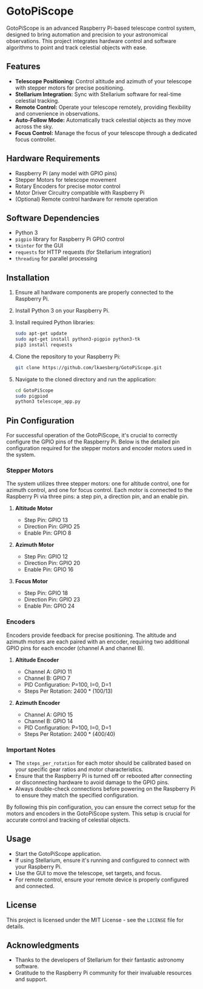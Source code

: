 # GotoPiScope

GotoPiScope is an advanced Raspberry Pi-based telescope control system, designed to bring automation and precision to your astronomical observations. This project integrates hardware control and software algorithms to point and track celestial objects with ease.

## Features

- **Telescope Positioning:** Control altitude and azimuth of your telescope with stepper motors for precise positioning.
- **Stellarium Integration:** Sync with Stellarium software for real-time celestial tracking.
- **Remote Control:** Operate your telescope remotely, providing flexibility and convenience in observations.
- **Auto-Follow Mode:** Automatically track celestial objects as they move across the sky.
- **Focus Control:** Manage the focus of your telescope through a dedicated focus controller.

## Hardware Requirements

- Raspberry Pi (any model with GPIO pins)
- Stepper Motors for telescope movement
- Rotary Encoders for precise motor control
- Motor Driver Circuitry compatible with Raspberry Pi
- (Optional) Remote control hardware for remote operation

## Software Dependencies

- Python 3
- `pigpio` library for Raspberry Pi GPIO control
- `tkinter` for the GUI
- `requests` for HTTP requests (for Stellarium integration)
- `threading` for parallel processing

## Installation

1. Ensure all hardware components are properly connected to the Raspberry Pi.
2. Install Python 3 on your Raspberry Pi.
3. Install required Python libraries:

   ```bash
   sudo apt-get update
   sudo apt-get install python3-pigpio python3-tk
   pip3 install requests
   ```

4. Clone the repository to your Raspberry Pi:

   ```bash
   git clone https://github.com/lkaesberg/GotoPiScope.git
   ```

5. Navigate to the cloned directory and run the application:

   ```bash
   cd GotoPiScope
   sudo pigpiod
   python3 telescope_app.py
   ```
## Pin Configuration

For successful operation of the GotoPiScope, it's crucial to correctly configure the GPIO pins of the Raspberry Pi. Below is the detailed pin configuration required for the stepper motors and encoder motors used in the system.

### Stepper Motors
The system utilizes three stepper motors: one for altitude control, one for azimuth control, and one for focus control. Each motor is connected to the Raspberry Pi via three pins: a step pin, a direction pin, and an enable pin. 

1. **Altitude Motor**
   - Step Pin: GPIO 13
   - Direction Pin: GPIO 25
   - Enable Pin: GPIO 8

2. **Azimuth Motor**
   - Step Pin: GPIO 12
   - Direction Pin: GPIO 20
   - Enable Pin: GPIO 16

3. **Focus Motor**
   - Step Pin: GPIO 18
   - Direction Pin: GPIO 23
   - Enable Pin: GPIO 24

### Encoders
Encoders provide feedback for precise positioning. The altitude and azimuth motors are each paired with an encoder, requiring two additional GPIO pins for each encoder (channel A and channel B).

1. **Altitude Encoder**
   - Channel A: GPIO 11
   - Channel B: GPIO 7
   - PID Configuration: P=100, I=0, D=1
   - Steps Per Rotation: 2400 * (100/13)

2. **Azimuth Encoder**
   - Channel A: GPIO 15
   - Channel B: GPIO 14
   - PID Configuration: P=100, I=0, D=1
   - Steps Per Rotation: 2400 * (400/40)

### Important Notes
- The `steps_per_rotation` for each motor should be calibrated based on your specific gear ratios and motor characteristics.
- Ensure that the Raspberry Pi is turned off or rebooted after connecting or disconnecting hardware to avoid damage to the GPIO pins.
- Always double-check connections before powering on the Raspberry Pi to ensure they match the specified configuration.

By following this pin configuration, you can ensure the correct setup for the motors and encoders in the GotoPiScope system. This setup is crucial for accurate control and tracking of celestial objects.

## Usage

- Start the GotoPiScope application.
- If using Stellarium, ensure it's running and configured to connect with your Raspberry Pi.
- Use the GUI to move the telescope, set targets, and focus.
- For remote control, ensure your remote device is properly configured and connected.

## License

This project is licensed under the MIT License - see the `LICENSE` file for details.

## Acknowledgments

- Thanks to the developers of Stellarium for their fantastic astronomy software.
- Gratitude to the Raspberry Pi community for their invaluable resources and support.
